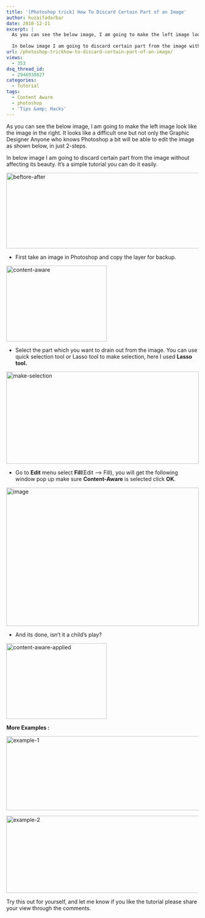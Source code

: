 ```yaml
---
title: '[Photoshop trick] How To Discard Certain Part of an Image'
author: huzaifadarbar
date: 2010-12-21
excerpt: |
  As you can see the below image, I am going to make the left image look like the image in the right. It looks like a difficult one but not only the Graphic Designer Anyone who knows Photoshop a bit will be able to edit the image as shown below, in just 2-steps.
  
  In below image I am going to discard certain part from the image without affecting its beauty. It’s a simple tutorial you can do it easily.
url: /photoshop-trickhow-to-discard-certain-part-of-an-image/
views:
  - 353
dsq_thread_id:
  - 2946930827
categories:
  - Tutorial
tags:
  - Content Aware
  - photoshop
  - 'Tips &amp; Hacks'
---
```

As you can see the below image, I am going to make the left image look like the image in the right. It looks like a difficult one but not only the Graphic Designer Anyone who knows Photoshop a bit will be able to edit the image as shown below, in just 2-steps.

In below image I am going to discard certain part from the image without affecting its beauty. It’s a simple tutorial you can do it easily.

[<img style="background-image: none; padding-left: 0px; padding-right: 0px; display: inline; padding-top: 0px; border: 0pt none;" title="beftore-after" src="http://cdn.devilsworkshop.org/files/2010/11/before-after.png" border="0" alt="beftore-after" width="542" height="198" />][1]

  * First take an image in Photoshop and copy the layer for backup.

[<img style="background-image: none; padding-left: 0px; padding-right: 0px; display: inline; padding-top: 0px; border: 0pt none;" title="content-aware" src="http://cdn.devilsworkshop.org/files/2010/11/content-aware1.jpg" border="0" alt="content-aware" width="263" height="198" />][2]

  * Select the part which you want to drain out from the image. You can use quick selection tool or Lasso tool to make selection, here I used **Lasso tool.**

[<img style="background-image: none; padding-left: 0px; padding-right: 0px; display: inline; padding-top: 0px; border: 0pt none;" title="make-selection" src="http://cdn.devilsworkshop.org/files/2010/11/make-selection.png" border="0" alt="make-selection" width="504" height="241" />][3]

  * Go to **Edit** menu select **Fill**(Edit –> Fill), you will get the following window pop up make sure **Content-Aware** is selected click **OK**.

[<img style="background-image: none; padding-left: 0px; padding-right: 0px; display: inline; padding-top: 0px; border: 0pt none;" title="apply-content-aware" src="http://cdn.devilsworkshop.org/files/2010/11/appling-content-aware.png" border="0" alt="image" width="504" height="362" />][4]

  * And its done, isn’t it a child’s play?

[<img style="padding-left: 0px; padding-right: 0px; display: inline; padding-top: 0px; border: 0pt none;" title="content-aware-applied" src="http://cdn.devilsworkshop.org/files/2010/11/content-aware-applied1.png" border="0" alt="content-aware-applied" width="263" height="198" />][5]

**More Examples :**

[<img style="background-image: none; padding-left: 0px; padding-right: 0px; display: inline; padding-top: 0px; border: 0pt none;" title="example-1" src="http://cdn.devilsworkshop.org/files/2010/11/ex2.png" border="0" alt="example-1" width="537" height="194" />][6]

[<img style="background-image: none; padding-left: 0px; padding-right: 0px; display: inline; padding-top: 0px; border: 0pt none;" title="example-2" src="http://cdn.devilsworkshop.org/files/2010/11/ex1.png" border="0" alt="example-2" width="537" height="202" />][7]

Try this out for yourself, and let me know if you like the tutorial please share your view through the comments.

 [1]: http://cdn.devilsworkshop.org/files/2010/11/before-after.png
 [2]: http://cdn.devilsworkshop.org/files/2010/11/content-aware1.jpg
 [3]: http://cdn.devilsworkshop.org/files/2010/11/make-selection.png
 [4]: http://cdn.devilsworkshop.org/files/2010/11/appling-content-aware.png
 [5]: http://cdn.devilsworkshop.org/files/2010/11/content-aware-applied1.png
 [6]: http://cdn.devilsworkshop.org/files/2010/11/ex2.png
 [7]: http://cdn.devilsworkshop.org/files/2010/11/ex1.png
